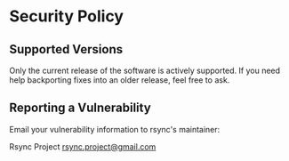 # Security Policy

## Supported Versions

Only the current release of the software is actively supported.  If you need
help backporting fixes into an older release, feel free to ask.

## Reporting a Vulnerability

Email your vulnerability information to rsync's maintainer:

  Rsync Project <rsync.project@gmail.com>

